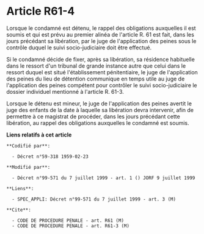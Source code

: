 # Article R61-4

Lorsque le condamné est détenu, le rappel des obligations auxquelles il est soumis et qui est prévu au premier alinéa de
l'article R. 61 est fait, dans les jours précédant sa libération, par le juge de l'application des peines sous le contrôle
duquel le suivi socio-judiciaire doit être effectué.

Si le condamné décide de fixer, après sa libération, sa résidence habituelle dans le ressort d'un tribunal de grande instance
autre que celui dans le ressort duquel est situé l'établissement pénitentiaire, le juge de l'application des peines du lieu
de détention communique en temps utile au juge de l'application des peines compétent pour contrôler le suivi socio-judiciaire
le dossier individuel mentionné à l'article R. 61-3.

Lorsque le détenu est mineur, le juge de l'application des peines avertit le juge des enfants de la date à laquelle sa
libération devra intervenir, afin de permettre à ce magistrat de procéder, dans les jours précédant cette libération, au
rappel des obligations auxquelles le condamné est soumis.

**Liens relatifs à cet article**

	**Codifié par**:

	  - Décret n°59-318 1959-02-23

	**Modifié par**:

	  - Décret n°99-571 du 7 juillet 1999 - art. 1 () JORF 9 juillet 1999

	**Liens**:

	  - SPEC_APPLI: Décret n°99-571 du 7 juillet 1999 - art. 3 (M)

	**Cite**:

	  - CODE DE PROCEDURE PENALE - art. R61 (M)
	  - CODE DE PROCEDURE PENALE - art. R61-3 (M)
